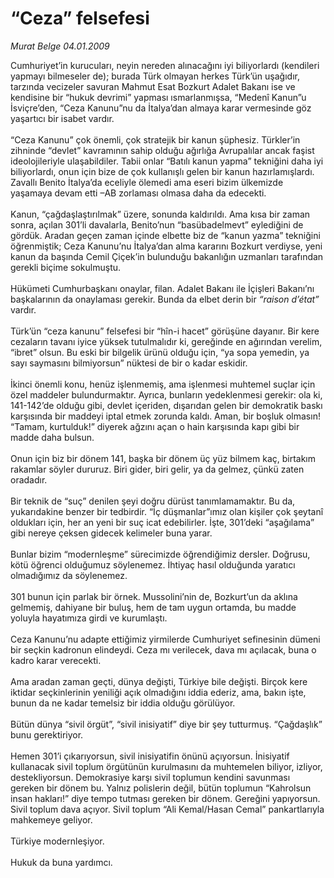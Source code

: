 # “Ceza” felsefesi

*Murat Belge 04.01.2009*

<div class="taraf_structure_2col_1zq">
<div class="margen_n">



 <p>Cumhuriyet’in kurucuları, neyin nereden alınacağını iyi biliyorlardı (kendileri yapmayı bilmeseler de); burada Türk olmayan herkes Türk’ün uşağıdır, tarzında vecizeler savuran Mahmut Esat Bozkurt Adalet Bakanı ise ve kendisine bir “hukuk devrimi” yapması ısmarlanmışsa, “Medenî Kanun”u İsviçre’den, “Ceza Kanunu”nu da İtalya’dan almaya karar vermesinde göz yaşartıcı bir isabet vardır. <br/><br/>“Ceza Kanunu” çok önemli, çok stratejik bir kanun şüphesiz. Türkler’in zihninde “devlet” kavramının sahip olduğu ağırlığa Avrupalılar ancak faşist ideolojileriyle ulaşabildiler. Tabii onlar “Batılı kanun yapma” tekniğini daha iyi biliyorlardı, onun için bize de çok kullanışlı gelen bir kanun hazırlamışlardı. Zavallı Benito İtalya’da eceliyle ölemedi ama eseri bizim ülkemizde yaşamaya devam etti –AB zorlaması olmasa daha da edecekti. <br/><br/>Kanun, “çağdaşlaştırılmak” üzere, sonunda kaldırıldı. Ama kısa bir zaman sonra, açılan 301’li davalarla, Benito’nun “basübadelmevt” eylediğini de gördük. Aradan geçen zaman içinde elbette biz de “kanun yazma” tekniğini öğrenmiştik; Ceza Kanunu’nu İtalya’dan alma kararını Bozkurt verdiyse, yeni kanun da başında Cemil Çiçek’in bulunduğu bakanlığın uzmanları tarafından gerekli biçime sokulmuştu. <br/><br/>Hükümeti Cumhurbaşkanı onaylar, filan. Adalet Bakanı ile İçişleri Bakanı’nı başkalarının da onaylaması gerekir. Bunda da elbet derin bir <i>“raison d’état”</i> vardır. <br/><br/>Türk’ün “ceza kanunu” felsefesi bir “hîn-i hacet” görüşüne dayanır. Bir kere cezaların tavanı iyice yüksek tutulmalıdır ki, gereğinde en ağırından verelim, “ibret” olsun. Bu eski bir bilgelik ürünü olduğu için, “ya sopa yemedin, ya sayı saymasını bilmiyorsun” nüktesi de bir o kadar eskidir. <br/><br/>İkinci önemli konu, henüz işlenmemiş, ama işlenmesi muhtemel suçlar için özel maddeler bulundurmaktır. Ayrıca, bunların yedeklenmesi gerekir: ola ki, 141-142’de olduğu gibi, devlet içeriden, dışarıdan gelen bir demokratik baskı karşısında bir maddeyi iptal etmek zorunda kaldı. Aman, bir boşluk olmasın! “Tamam, kurtulduk!” diyerek ağzını açan o hain karşısında kapı gibi bir madde daha bulsun. <br/><br/>Onun için biz bir dönem 141, başka bir dönem üç yüz bilmem kaç, birtakım rakamlar söyler dururuz. Biri gider, biri gelir, ya da gelmez, çünkü zaten oradadır. <br/><br/>Bir teknik de “suç” denilen şeyi doğru dürüst tanımlamamaktır. Bu da, yukarıdakine benzer bir tedbirdir. “İç düşmanlar”ımız olan kişiler çok şeytanî oldukları için, her an yeni bir suç icat edebilirler. İşte, 301’deki “aşağılama” gibi nereye çeksen gidecek kelimeler buna yarar. <br/><br/>Bunlar bizim “modernleşme” sürecimizde öğrendiğimiz dersler. Doğrusu, kötü öğrenci olduğumuz söylenemez. İhtiyaç hasıl olduğunda yaratıcı olmadığımız da söylenemez. <br/><br/>301 bunun için parlak bir örnek. Mussolini’nin de, Bozkurt’un da aklına gelmemiş, dahiyane bir buluş, hem de tam uygun ortamda, bu madde yoluyla hayatımıza girdi ve kurumlaştı. <br/><br/>Ceza Kanunu’nu adapte ettiğimiz yirmilerde Cumhuriyet sefinesinin dümeni bir seçkin kadronun elindeydi. Ceza mı verilecek, dava mı açılacak, buna o kadro karar verecekti. <br/><br/>Ama aradan zaman geçti, dünya değişti, Türkiye bile değişti. Birçok kere iktidar seçkinlerinin yeniliği açık olmadığını iddia ederiz, ama, bakın işte, bunun da ne kadar temelsiz bir iddia olduğu görülüyor. <br/><br/>Bütün dünya “sivil örgüt”, “sivil inisiyatif” diye bir şey tutturmuş. “Çağdaşlık” bunu gerektiriyor. <br/><br/>Hemen 301’i çıkarıyorsun, sivil inisiyatifin önünü açıyorsun. İnisiyatif kullanacak sivil toplum örgütünün kurulmasını da muhtemelen biliyor, izliyor, destekliyorsun. Demokrasiye karşı sivil toplumun kendini savunması gereken bir dönem bu. Yalnız polislerin değil, bütün toplumun “Kahrolsun insan hakları!” diye tempo tutması gereken bir dönem. Gereğini yapıyorsun. Sivil toplum dava açıyor. Sivil toplum “Ali Kemal/Hasan Cemal” pankartlarıyla mahkemeye geliyor. <br/><br/>Türkiye modernleşiyor. <br/><br/>Hukuk da buna yardımcı.</p>

<br/>


<div id="taraf_not">
</div>

</div>


</div>
